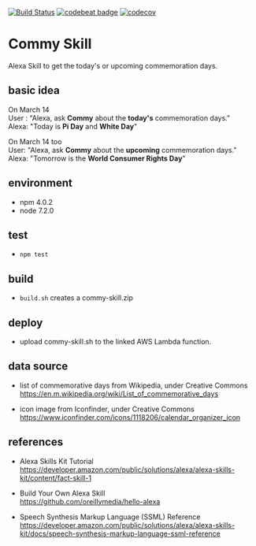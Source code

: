 [![Build Status](https://travis-ci.org/dnltsk/commy-skill.svg?branch=master)](https://travis-ci.org/dnltsk/commy-skill/) [![codebeat badge](https://codebeat.co/badges/e9aa556f-a258-42bb-b5ba-963e7baf8658)](https://codebeat.co/projects/github-com-dnltsk-commy-skill) [![codecov](https://codecov.io/gh/dnltsk/commy-skill/branch/master/graph/badge.svg)](https://codecov.io/gh/dnltsk/commy-skill)

# Commy Skill

Alexa Skill to get the today's or upcoming commemoration days.

## basic idea

On March 14<br/>
User : "Alexa, ask **Commy** about the **today's** commemoration days."<br/>
Alexa: "Today is **Pi Day** and **White Day**"

On March 14 too<br/>
User: "Alexa, ask **Commy** about the **upcoming** commemoration days."<br/>
Alexa:  "Tomorrow is the **World Consumer Rights Day**"

## environment
* npm 4.0.2
* node 7.2.0

## test
* `npm test`

## build
* `build.sh` creates a commy-skill.zip

## deploy
* upload commy-skill.sh to the linked AWS Lambda function.

## data source

* list of commemorative days from Wikipedia, under Creative Commons<br/>
https://en.m.wikipedia.org/wiki/List_of_commemorative_days

* icon image from Iconfinder, under Creative Commons<br/>
https://www.iconfinder.com/icons/1118206/calendar_organizer_icon

## references

* Alexa Skills Kit Tutorial<br/>
https://developer.amazon.com/public/solutions/alexa/alexa-skills-kit/content/fact-skill-1

* Build Your Own Alexa Skill<br/>
https://github.com/oreillymedia/hello-alexa

* Speech Synthesis Markup Language (SSML) Reference<br/>
https://developer.amazon.com/public/solutions/alexa/alexa-skills-kit/docs/speech-synthesis-markup-language-ssml-reference